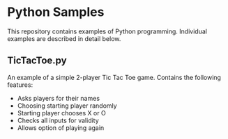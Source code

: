 Python Samples
===================
This repository contains examples of Python programming.  Individual examples are described in detail below.

TicTacToe.py
-------------
An example of a simple 2-player Tic Tac Toe game.  Contains the following features:

 - Asks players for their names
 - Choosing starting player randomly
 - Starting player chooses X or O
 - Checks all inputs for validity
 - Allows option of playing again
